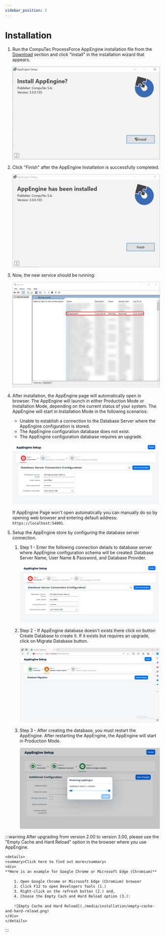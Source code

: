 ```yaml
---
sidebar_position: 2
---
```


# Installation

1. Run the CompuTec ProcessForce AppEngine installation file from the [Download]((../releases/appengine/download.md)) section and click "Install" in the installation wizard that appears.

    ![AppEngine Install](./media/installation/install.png)

2. Click "Finish" after the AppEngine Installation is successfully completed.

    ![Finish Installation](./media/installation/installation-finish.png)

3. Now, the new service should be running:

    ![Services](./media/installation/running-status.png)

4. After installation, the AppEngine page will automatically open in browser. The AppEngine will launch in either Production Mode or Installation Mode, depending on the current status of your system. The AppEngine will start in Installation Mode in the following scenarios:
    - Unable to establish a connection to the Database Server where the AppEngine configuration is stored.
    - The AppEngine configuration database does not exist.
    - The AppEngine configuration database requires an upgrade.

    ![Browser](./media/installation/step-01.png)

    If AppEngine Page won't open automatically you can manually do so by opening web browser and entering default address: `https://localhost:54001`.

5. Setup the AppEngine store by configuring the database server connection.

    1. Step 1 - Enter the following connection details to database server where AppEngine configuration schema will be created: Database Server Name, User Name & Password, and Database Provider.

        ![Step 01](./media/installation/step-01.png)

    2. Step 2 - If AppEngine database doesn't exists there click on button Create Database to create it. If it exists but requires an upgrade, click on Migrate Database button.

        ![Step 02](./media/installation/step-02.png)

    3. Step 3 - After creating the database, you must restart the AppEngine. After restarting the AppEngine, the AppEngine will start in Production Mode.

        ![Step 03](./media/installation/restart.png)

:::warning
    After upgrading from version 2.00 to version 3.00, please use the "Empty Cache and Hard Reload" option in the browser where you use AppEngine.

    <details>
    <summary>Click here to find out more</summary>
    <div>
    **Here is an example for Google Chrome or Microsoft Edge (Chromium)**

        1. Open Google Chrome or Microsoft Edge (Chromium) browser
        2. Click F12 to open Developers Tools (1.)
        3. Right-click on the refresh button (2.) and,
        4. Choose the Empty Cach and Hard Reload option (3.):

        ![Empty Cache and Hard Reload](./media/installation/empty-cache-and-hard-reload.png)
    </div>
    </details>
:::
